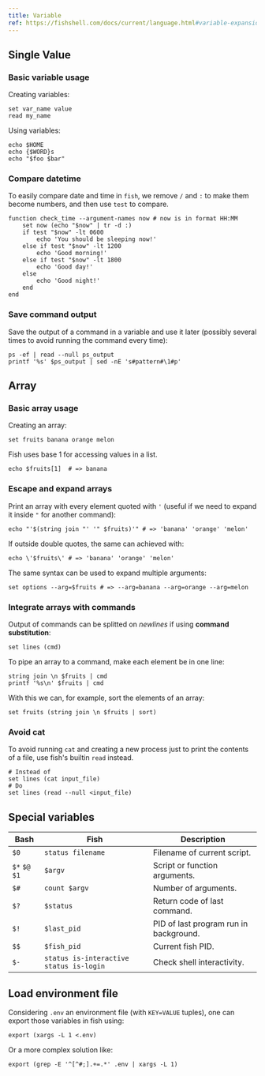 ```yaml
---
title: Variable
ref: https://fishshell.com/docs/current/language.html#variable-expansion
---
```


## Single Value

### Basic variable usage

Creating variables:

```fish
set var_name value
read my_name
```

Using variables:

```fish
echo $HOME
echo {$WORD}s
echo "$foo $bar"
```

### Compare datetime

To easily compare date and time in `fish`,
we remove `/` and `:` to make them become numbers,
and then use `test` to compare.

```fish
function check_time --argument-names now # now is in format HH:MM
    set now (echo "$now" | tr -d :)
    if test "$now" -lt 0600
        echo 'You should be sleeping now!'
    else if test "$now" -lt 1200
        echo 'Good morning!'
    else if test "$now" -lt 1800
        echo 'Good day!'
    else
        echo 'Good night!'
    end
end
```

### Save command output

Save the output of a command in a variable and use it later
(possibly several times to avoid running the command every time):

```fish
ps -ef | read --null ps_output
printf '%s' $ps_output | sed -nE 's#pattern#\1#p'
```

## Array

### Basic array usage

Creating an array:

```fish
set fruits banana orange melon
```

Fish uses base 1 for accessing values in a list.

```fish
echo $fruits[1]  # => banana
```

### Escape and expand arrays

Print an array with every element quoted with `'`
(useful if we need to expand it inside `"` for another command):

```fish
echo "'$(string join "' '" $fruits)'" # => 'banana' 'orange' 'melon'
```

If outside double quotes, the same can achieved with:

```fish
echo \'$fruits\' # => 'banana' 'orange' 'melon'
```

The same syntax can be used to expand multiple arguments:

```fish
set options --arg=$fruits # => --arg=banana --arg=orange --arg=melon
```

### Integrate arrays with commands

Output of commands can be splitted on *newlines* if using **command substitution**:

```fish
set lines (cmd)
```

To pipe an array to a command, make each element be in one line:

```fish
string join \n $fruits | cmd
printf '%s\n' $fruits | cmd
```

With this we can, for example, sort the elements of an array:

```fish
set fruits (string join \n $fruits | sort)
```

### Avoid cat

To avoid running `cat` and creating a new process just to print the contents of a file,
use fish's builtin `read` instead.

```fish
# Instead of
set lines (cat input_file)
# Do
set lines (read --null <input_file)
```

## Special variables

| Bash | Fish | Description |
| --- | --- | --- |
| `$0` | `status filename` | Filename of current script. |
| `$*` `$@` `$1` | `$argv` | Script or function arguments. |
| `$#` | `count $argv` | Number of arguments. |
| `$?` | `$status` | Return code of last command. |
| `$!` | `$last_pid` | PID of last program run in background. |
| `$$` | `$fish_pid` | Current fish PID. |
| `$-` | `status is-interactive` `status is-login` | Check shell interactivity. |

## Load environment file

Considering `.env` an environment file
(with `KEY=VALUE` tuples),
one can export those variables in fish using:

```fish
export (xargs -L 1 <.env)
```

Or a more complex solution like:

```fish
export (grep -E '^[^#;].+=.*' .env | xargs -L 1)
```
